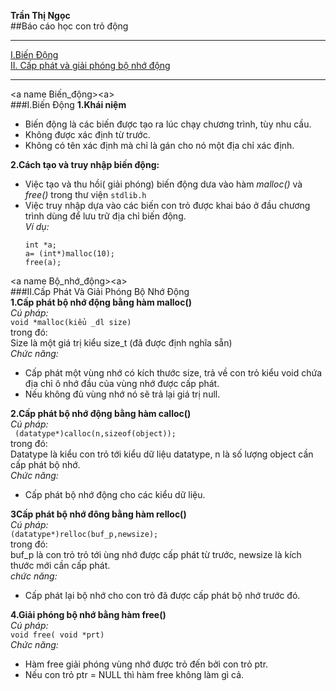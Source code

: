 **Trần Thị Ngọc**  
##Báo cáo học con trỏ động  
  
---  
   
[I.Biến Động](#Biến_động)  
[II. Cấp phát và giải phóng bộ nhớ động](#Bộ_nhớ_động)  
  
---  
  
<a name Biến_động><a\>  
###I.Biến Động 
**1.Khái niệm**  
  - Biến động là các biến được tạo ra lúc chạy chương trình, tùy nhu cầu.  
  - Không được xác định từ trước.   
  - Không có tên xác định mà chỉ là gán cho nó một địa chỉ xác định.  
  
**2.Cách tạo và truy nhập biến động:**  
  - Việc tạo và thu hồi( giải phóng) biến động dưa vào hàm *malloc()* và *free()* trong thư viện `stdlib.h`  
  - Việc truy nhập dựa vào các biến con trỏ được khai báo ở đầu chương trình dùng để lưu trữ địa chỉ biến động.  
        *Ví dụ:*  
      ```  
      int *a;  
      a= (int*)malloc(10);
      free(a);  
      ```    
  
<a name Bộ_nhớ_động><a\>  
###II.Cấp Phát Và Giải Phóng Bộ Nhớ Động  
**1.Cấp phát bộ nhớ động bằng hàm malloc()**  
    *Cú pháp:*  
    `void *malloc(kiểu _dl size)`  
    trong đó:  
      Size là một giá trị kiểu size_t (đã được định nghĩa sẵn)  
    *Chức năng:*    
  - Cấp phát một vùng nhớ có kích thước size, trả về con trỏ kiểu void chứa địa chỉ ô nhớ đầu của vùng nhớ được cấp phát.    
  - Nếu không đủ vùng nhớ nó sẽ trả lại giá trị null.    
  
**2.Cấp phát bộ nhớ động bằng hàm calloc()**      
    *Cú pháp:*  
    ` (datatype*)calloc(n,sizeof(object));`  
    trong đó:  
      Datatype là kiểu con trỏ tới kiểu dữ liệu datatype, n là số lượng object cần cấp phát bộ nhớ.    
    *Chức năng:*  
  - Cấp phát bộ nhớ động cho các kiểu dữ liệu.    
  
**3Cấp phát bộ nhớ đông bằng hàm relloc()**  
    *Cú pháp:*  
    `(datatype*)relloc(buf_p,newsize);`  
    trong đó:  
    buf_p là con trỏ trỏ tới ùng nhớ được cấp phát từ trước, newsize là kích thước mới cần cấp phát.  
    *chức năng:*  
  - Cấp phát lại bộ nhớ cho con trỏ đã được cấp phát bộ nhớ trước đó.  
  
**4.Giải phóng bộ nhớ bằng hàm free()**  
    *Cú pháp:*  
    `void free( void *prt)`  
    *Chức năng:*  
  - Hàm free giải phóng vùng nhớ được trỏ đến bởi con trỏ ptr.
  - Nếu con trỏ ptr = NULL thì hàm free không làm gì cả.
